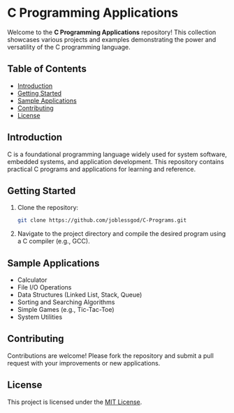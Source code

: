 # C Programming Applications

Welcome to the **C Programming Applications** repository! This collection showcases various projects and examples demonstrating the power and versatility of the C programming language.

## Table of Contents

- [Introduction](#introduction)
- [Getting Started](#getting-started)
- [Sample Applications](#sample-applications)
- [Contributing](#contributing)
- [License](#license)

## Introduction

C is a foundational programming language widely used for system software, embedded systems, and application development. This repository contains practical C programs and applications for learning and reference.

## Getting Started

1. Clone the repository:
    ```bash
    git clone https://github.com/joblessgod/C-Programs.git
    ```
2. Navigate to the project directory and compile the desired program using a C compiler (e.g., GCC).

## Sample Applications

- Calculator
- File I/O Operations
- Data Structures (Linked List, Stack, Queue)
- Sorting and Searching Algorithms
- Simple Games (e.g., Tic-Tac-Toe)
- System Utilities

## Contributing

Contributions are welcome! Please fork the repository and submit a pull request with your improvements or new applications.

## License

This project is licensed under the [MIT License](LICENSE).
